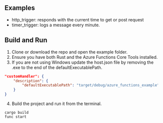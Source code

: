 ## Examples

- http_trigger: responds with the current time to get or post request
- timer_trigger: logs a message every minute.

## Build and Run

1. Clone or download the repo and open the example folder.
2. Ensure you have both Rust and the Azure Functions Core Tools installed.
3. If you are not using Windows update the host.json file by removing the .exe to the end of the defaultExecutablePath.

```json
"customHandler": {
    "description": {
        "defaultExecutablePath": "target/debug/azure_functions_example"
    }
}
```

4. Build the project and run it from the terminal.

```console
cargo build
func start
```
